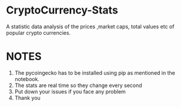 # CryptoCurrency-Stats
A statistic data analysis of the prices ,market caps, total values etc of popular crypto currencies.
# NOTES
1. The pycoingecko has to be installed using pip as mentioned in the notebook.
2. The stats are real time so they change every second
3. Put down your issues if you face any problem
4. Thank you
